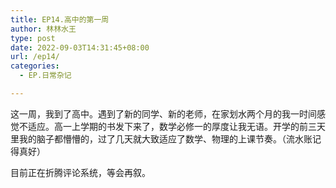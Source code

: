 ```yaml
---
title: EP14.高中的第一周
author: 林林水王
type: post
date: 2022-09-03T14:31:45+08:00
url: /ep14/
categories:
  - EP.日常杂记

---
```

这一周，我到了高中。遇到了新的同学、新的老师，在家划水两个月的我一时间感觉不适应。高一上学期的书发下来了，数学必修一的厚度让我无语。开学的前三天里我的脑子都懵懵的，过了几天就大致适应了数学、物理的上课节奏。（流水账记得真好）

目前正在折腾评论系统，等会再叙。